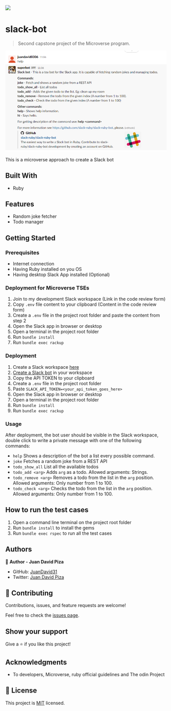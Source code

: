 ![](https://img.shields.io/badge/Microverse-blueviolet)

# slack-bot

> Second capstone project of the Microverse program. 

![screenshot](./screenshot.png)

This is a microverse approach to create a Slack bot

## Built With

- Ruby

## Features

- Random joke fetcher
- Todo manager

## Getting Started

### Prerequisites

* Internet connection
* Having Ruby installed on you OS
* Having desktop Slack App installed (Optional)


### Deployment for Microverse TSEs

1. Join to my development Slack workspace (Link in the code review form)
2. Copy `.env` file content to your clipboard (Content in the code review form)
3. Create a `.env` file in the project root folder and paste the content from step 2
4. Open the Slack app in browser or desktop
5. Open a terminal in the project root folder
6. Run `bundle install`
7. Run `bundle exec rackup`

### Deployment

1. Create a Slack workspace [here](https://slack.com/create#email)
2. [Create a Slack bot](http://slack.com/services/new/bot) in your workspace 
2. Copy the API TOKEN to your clipboard
3. Create a `.env` file in the project root folder
5. Paste `SLACK_API_TOKEN=<your_api_token_goes_here>`
6. Open the Slack app in browser or desktop
7. Open a terminal in the project root folder
8. Run `bundle install`
9. Run `bundle exec rackup`

### Usage
After deployment, the bot user should be visible in the Slack workspace, double click to write
a private message with one of the following commands:

- `help` Shows a description of the bot a list every possible command.
- `joke` Fetches a random joke from a REST API
- `todo_show_all` List all the available todos
- `todo_add <arg>` Adds `arg` as a todo. Allowed arguments: Strings.
- `todo_remove <arg>` Removes a todo from the list in the `arg` position. Allowed arguments: Only number from 1 to 100.
- `todo_check <arg>` Checks the todo from the list in the `arg` position. Allowed arguments: Only number from 1 to 100.


## How to run the test cases

1. Open a command line terminal on the project root folder
2. Run `bundle install` to install the gems
3. Run `bundle exec rspec` to run all the test cases

## Authors

👤 **Author - Juan David Piza**

- GitHub: [JuanDavid31](https://github.com/JuanDavid31)
- Twitter: [Juan David Piza](https://twitter.com/jdpw31)

## 🤝 Contributing

Contributions, issues, and feature requests are welcome!

Feel free to check the [issues page](https://github.com/JuanDavid31/slack-bot/issues).

## Show your support

Give a ⭐️ if you like this project!

## Acknowledgments

- To developers, Microverse, ruby official guidelines and The odin Project

## 📝 License

This project is [MIT](https://es.wikipedia.org/wiki/Licencia_MIT) licensed.